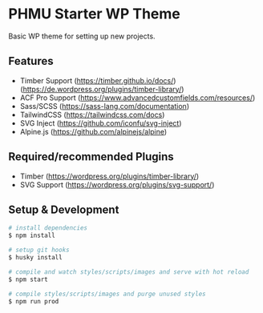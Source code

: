 # PHMU Starter WP Theme
Basic WP theme for setting up new projects.

## Features
- Timber Support (https://timber.github.io/docs/) (https://de.wordpress.org/plugins/timber-library/)
- ACF Pro Support (https://www.advancedcustomfields.com/resources/)
- Sass/SCSS (https://sass-lang.com/documentation)
- TailwindCSS (https://tailwindcss.com/docs)
- SVG Inject (https://github.com/iconfu/svg-inject)
- Alpine.js (https://github.com/alpinejs/alpine)

## Required/recommended Plugins
- Timber (https://wordpress.org/plugins/timber-library/)
- SVG Support (https://wordpress.org/plugins/svg-support/)

## Setup & Development
```bash
# install dependencies
$ npm install

# setup git hooks
$ husky install

# compile and watch styles/scripts/images and serve with hot reload
$ npm start

# compile styles/scripts/images and purge unused styles
$ npm run prod
```

